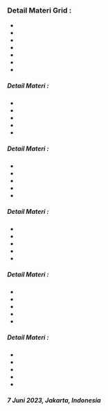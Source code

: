 ### Detail Materi Grid :

-
-
-
-
-
-
-

##### Detail Materi :

-
-
-
-
-

##### Detail Materi :

-
-
-
-
-

##### Detail Materi :

-
-
-
-
-

##### Detail Materi :

-
-
-
-
-

##### Detail Materi :

-
-
-
-
-

##### 7 Juni 2023, Jakarta, Indonesia
